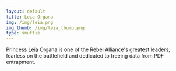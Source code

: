```yaml
---
layout: default
title: Leia Organa
img: /img/leia.png
img_thumb: /img/leia_thumb.png
type: snuffie
---
```


Princess Leia Organa is one of the Rebel Alliance's greatest leaders, fearless on the battlefield and dedicated to freeing data from PDF entrapment.

